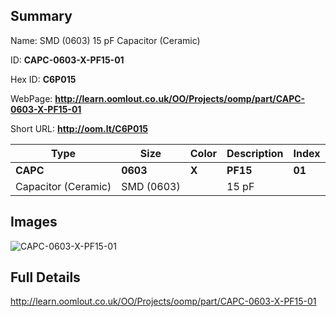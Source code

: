 

## Summary
 
Name:  SMD (0603) 15 pF Capacitor (Ceramic) 

ID: __CAPC-0603-X-PF15-01__

Hex ID: __C6P015__

WebPage: __http://learn.oomlout.co.uk/OO/Projects/oomp/part/CAPC-0603-X-PF15-01__

Short URL: __http://oom.lt/C6P015__


| Type   | Size   | Color   | Description   | Index   |    
| ----- | ------   | ------   | -----   | ----   |    
| __CAPC__   					| __0603__   					| __X__    						| __PF15__    					| __01__ |    
| Capacitor (Ceramic)		| SMD (0603)	| 		| 15 pF	| 	|

## Images
![CAPC-0603-X-PF15-01](http://oomlout.com/oomp-gen/parts/CAPC-0603-X-PF15-01/CAPC-0603-X-PF15-01_420.jpg)

## Full Details

 http://learn.oomlout.co.uk/OO/Projects/oomp/part/CAPC-0603-X-PF15-01

